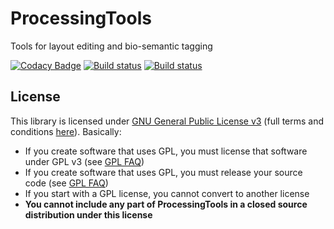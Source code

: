 # ProcessingTools
Tools for layout editing and bio-semantic tagging

[![Codacy Badge](https://api.codacy.com/project/badge/Grade/434c239404554d0c8266062be1bc8b27)](https://www.codacy.com/app/bozhink/ProcessingTools?utm_source=github.com&utm_medium=referral&utm_content=bozhink/ProcessingTools&utm_campaign=badger)
[![Build status](https://ci.appveyor.com/api/projects/status/17d0o7pu3hjtqabd?svg=true)](https://ci.appveyor.com/project/bozhink/processingtools)
[![Build status](https://ci.appveyor.com/api/projects/status/17d0o7pu3hjtqabd/branch/master?svg=true)](https://ci.appveyor.com/project/bozhink/processingtools/branch/master)

## License

This library is licensed under [GNU General Public License v3](https://tldrlegal.com/license/gnu-general-public-license-v3-(gpl-3)) (full terms and conditions [here](https://www.gnu.org/licenses/gpl.html)). Basically:

 - If you create software that uses GPL, you must license that software under GPL v3 (see [GPL FAQ](http://www.gnu.org/licenses/gpl-faq.html#IfLibraryIsGPL))
 - If you create software that uses GPL, you must release your source code (see [GPL FAQ](http://www.gnu.org/licenses/gpl-faq.html#IfLibraryIsGPL))
 - If you start with a GPL license, you cannot convert to another license
 - **You cannot include any part of ProcessingTools in a closed source distribution under this license**
